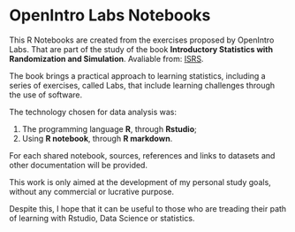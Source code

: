 OpenIntro Labs Notebooks
========================

This R Notebooks are created from the exercises proposed by OpenIntro Labs. That are part of the study of the book **Introductory Statistics with Randomization and Simulation**. Avaliable from: [ISRS](https://www.openintro.org/book/isrs/).

The book brings a practical approach to learning statistics, including a series of exercises, called Labs, that include learning challenges through the use of software.

The technology chosen for data analysis was:
1. The programming language **R**, through **Rstudio**;
2. Using **R notebook**, through **R markdown**.

For each shared notebook, sources, references and links to datasets and other documentation will be provided.

This work is only aimed at the development of my personal study goals, without any commercial or lucrative purpose. 

Despite this, I hope that it can be useful to those who are treading their path of learning with Rstudio, Data Science or statistics.

